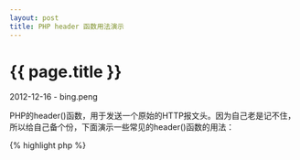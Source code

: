 ```yaml
---
layout: post
title: PHP header 函数用法演示
---
```


{{ page.title }}
================

<p class="meta">2012-12-16 - bing.peng</p>

PHP的header()函数，用于发送一个原始的HTTP报文头。因为自己老是记不住，所以给自己备个份，下面演示一些常见的header()函数的用法：

{% highlight php %}
<?php
// 发送一个200 正常响应
header("HTTP/1.1 200 OK");

// 发送一个404 找不到资源响应
header('HTTP/1.1 404 Not Found');

// 发送一个301 永久重定向
header('HTTP/1.1 301 Moved Permanently');

// 发送一个503 网站暂时不能访问
header('HTTP/1.1 503 Service Temporarily Unavailable');

// 网页重定向
header('Location: http://www.php-chongqing.com/');

// 设置网页3秒后重定向
header('Refresh: 3; url=http://www.php-chongqing.com/');
echo '网页将在3秒后跳转到http://www.php-chongqing.com';

// 设置网页编码
header('Content-Type: text/html; charset=utf-8');

// 设置网页输出一个图片流
header('Content-Type: image/jpeg'); 

// 设置网页输出一个pdf文档
header('Content-Type: application/pdf'); 

// 设置网页输出一个zip文档
header('Content-Type: application/zip'); 

{% endhighlight %}
